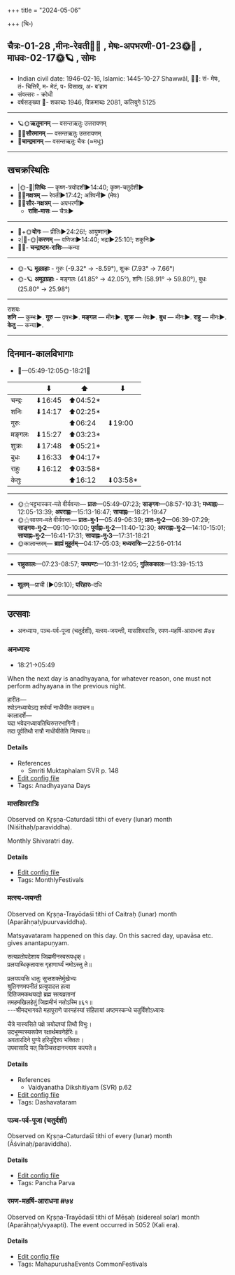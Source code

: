 +++
title = "2024-05-06"

+++
(चि॰)
## चैत्रः-01-28  ,मीनः-रेवती🌛🌌  ,  मेषः-अपभरणी-01-23🌞🌌  ,  माधवः-02-17🌞🪐  , सोमः
- Indian civil date: 1946-02-16, Islamic: 1445-10-27 Shawwāl, 🌌🌞: सं- मेषः, तं- चित्तिरै, म- मेटं, प- विसाख, अ- ब’हाग
- संवत्सरः - क्रोधी
- वर्षसङ्ख्या 🌛- शकाब्दः 1946, विक्रमाब्दः 2081, कलियुगे 5125
___________________
- 🪐🌞**ऋतुमानम्** — वसन्तऋतुः उत्तरायणम्
- 🌌🌞**सौरमानम्** — वसन्तऋतुः उत्तरायणम्
- 🌛**चान्द्रमानम्** — वसन्तऋतुः चैत्रः (≈मधुः)
___________________


## खचक्रस्थितिः
- |🌞-🌛|**तिथिः** — कृष्ण-त्रयोदशी►14:40; कृष्ण-चतुर्दशी►  
- 🌌🌛**नक्षत्रम्** — रेवती►17:42; अश्विनी► (मेषः)  
- 🌌🌞**सौर-नक्षत्रम्** — अपभरणी►  
  - **राशि-मासः** — चैत्रः► 
___________________
- 🌛+🌞**योगः** — प्रीतिः►24:26!; आयुष्मान्►  
- २|🌛-🌞|**करणम्** — वणिजा►14:40; भद्रा►25:10!; शकुनिः►  
- 🌌🌛- **चन्द्राष्टम-राशिः**—कन्या  
___________________
- 🌞-🪐 **मूढग्रहाः** - गुरुः (-9.32° → -8.59°), शुक्रः (7.93° → 7.66°)
- 🌞-🪐 **अमूढग्रहाः** - मङ्गलः (41.85° → 42.05°), शनिः (58.91° → 59.80°), बुधः (25.80° → 25.98°)
___________________
राशयः  
**शनि** — कुम्भः►. **गुरु** — वृषभः►. **मङ्गल** — मीनः►. **शुक्र** — मेषः►. **बुध** — मीनः►. **राहु** — मीनः►. **केतु** — कन्या►. 
___________________


## दिनमान-कालविभागाः
- 🌅—05:49-12:05🌞-18:21🌇  

|      |⬇     |⬆     |⬇     |
|------|-----|-----|------|
|चन्द्रः|⬇16:45 |⬆04:52*|     |
|शनिः   |⬇14:17 |⬆02:25*|     |
|गुरुः  |     |⬆06:24 |⬇19:00 |
|मङ्गलः |⬇15:27 |⬆03:23*|     |
|शुक्रः |⬇17:48 |⬆05:21*|     |
|बुधः   |⬇16:33 |⬆04:17*|     |
|राहुः  |⬇16:12 |⬆03:58*|     |
|केतुः  |     |⬆16:12 |⬇03:58*|
___________________
- 🌞⚝भट्टभास्कर-मते वीर्यवन्तः— **प्रातः**—05:49-07:23; **साङ्गवः**—08:57-10:31; **मध्याह्नः**—12:05-13:39; **अपराह्णः**—15:13-16:47; **सायाह्नः**—18:21-19:47  
- 🌞⚝सायण-मते वीर्यवन्तः— **प्रातः-मु॰1**—05:49-06:39; **प्रातः-मु॰2**—06:39-07:29; **साङ्गवः-मु॰2**—09:10-10:00; **पूर्वाह्णः-मु॰2**—11:40-12:30; **अपराह्णः-मु॰2**—14:10-15:01; **सायाह्नः-मु॰2**—16:41-17:31; **सायाह्नः-मु॰3**—17:31-18:21  
- 🌞कालान्तरम्— **ब्राह्मं मुहूर्तम्**—04:17-05:03; **मध्यरात्रिः**—22:56-01:14  
___________________
- **राहुकालः**—07:23-08:57; **यमघण्टः**—10:31-12:05; **गुलिककालः**—13:39-15:13  
___________________
- **शूलम्**—प्राची (►09:10); **परिहारः**–दधि  
___________________

## उत्सवाः
- अनध्यायः, पञ्च-पर्व-पूजा (चतुर्दशी), मत्स्य-जयन्ती, मासशिवरात्रिः, रमण-महर्षि-आराधना #७४
### अनध्यायः
- 18:21→05:49



When the next day is anadhyayana, for whatever reason, one must not perform adhyayana in the previous night.

हारीतः—  
श्वोऽनध्यायेऽद्य शर्वर्यां नाधीयीत कदाचन॥  
कालादर्शे—  
यदा भवेदनध्यायतिथिरुत्तरभागिनी।  
तदा पूर्वतिथौ रात्रौ नाधीयीतेति निश्चयः॥



#### Details
- References
  - Smriti Muktaphalam SVR p.  148
- [Edit config file](https://github.com/jyotisham/adyatithi/blob/master/time_focus/adhyayana/description_only/anadhyAyaH~pUrvarAtrau.toml)
- Tags: Anadhyayana Days


### मासशिवरात्रिः

Observed on Kr̥ṣṇa-Caturdaśī tithi of every (lunar) month (Niśīthaḥ/paraviddha). 

Monthly Shivaratri day.

#### Details
- [Edit config file](https://github.com/jyotisham/adyatithi/blob/master/devatA/shaiva/lunar_month/tithi/00/29/mAsazivarAtriH.toml)
- Tags: MonthlyFestivals


### मत्स्य-जयन्ती

Observed on Kr̥ṣṇa-Trayōdaśī tithi of Caitraḥ (lunar) month (Aparāhṇaḥ/puurvaviddha). 

Matsyavataram happened on this day. On this sacred day, upavāsa etc. gives anantapuṇyam.

सत्यव्रतोपदेशाय जिह्ममीनस्वरूपधृक्।  
प्रलयाब्धिकृतावास गृहाणार्घ्यं नमोऽस्तु ते॥  
  
प्रलयपयसि धातुः सुप्तशक्तेर्मुखेभ्यः  
श्रुतिगणमपनीतं प्रत्युपादत्त हत्वा  
दितिजमकथयद्यो ब्रह्म सत्यव्रतानां  
तमहमखिलहेतुं जिह्ममीनं नतोऽस्मि॥६१॥  
---श्रीमद्भागवते महापुराणे पारमहंस्यां संहितायां अष्टमस्कन्धे चतुर्विंशोऽध्यायः  
  
चैत्रे मास्यसिते पक्षे त्रयोदश्यां तिथौ विभुः।  
उदभून्मत्स्यरूपेण रक्षार्थमवनेर्हरिः॥   
अवतारदिने पुण्ये हरिमुद्दिश्य भक्तितः।  
उपवासादि यत् किञ्चित्तदानन्त्याय कल्पते॥



#### Details
- References
  - Vaidyanatha Dikshitiyam (SVR) p.62
- [Edit config file](https://github.com/jyotisham/adyatithi/blob/master/devatA/vaiShNava/lunar_month/tithi/01/28/matsya~jayantI.toml)
- Tags: Dashavataram


### पञ्च-पर्व-पूजा (चतुर्दशी)

Observed on Kr̥ṣṇa-Caturdaśī tithi of every (lunar) month (Āśvinaḥ/paraviddha). 



#### Details
- [Edit config file](https://github.com/jyotisham/adyatithi/blob/master/devatA/devIparva/lunar_month/tithi/00/29/pancha-parva-4.toml)
- Tags: Pancha Parva


### रमण-महर्षि-आराधना #७४

Observed on Kr̥ṣṇa-Trayōdaśī tithi of Mēṣaḥ (sidereal solar) month (Aparāhṇaḥ/vyaapti). The event occurred in 5052 (Kali era).  




#### Details
- [Edit config file](https://github.com/jyotisham/adyatithi/blob/master/mahApuruSha/smArta-misc/sidereal_solar_month/tithi/01/28/ramaNa~maharSi~ArAdhanA.toml)
- Tags: MahapurushaEvents CommonFestivals


